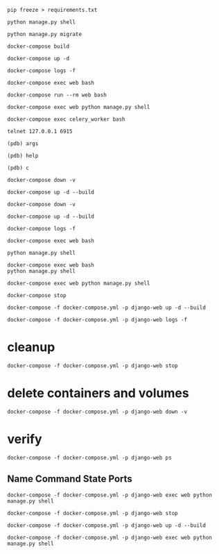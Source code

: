 ```console 
pip freeze > requirements.txt
```

```console 
python manage.py shell
```

```console 
python manage.py migrate
```

```console 
docker-compose build

docker-compose up -d

docker-compose logs -f

docker-compose exec web bash

docker-compose run --rm web bash

docker-compose exec web python manage.py shell
```



```console 
docker-compose exec celery_worker bash

telnet 127.0.0.1 6915

(pdb) args

(pdb) help

(pdb) c

docker-compose down -v

docker-compose up -d --build

docker-compose down -v

docker-compose up -d --build

docker-compose logs -f

docker-compose exec web bash

python manage.py shell
```

```console 
docker-compose exec web bash
python manage.py shell
```


```console 
docker-compose exec web python manage.py shell
```


```console 
docker-compose stop

docker-compose -f docker-compose.yml -p django-web up -d --build

docker-compose -f docker-compose.yml -p django-web logs -f
```

# cleanup
```console 
docker-compose -f docker-compose.yml -p django-web stop
```

# delete containers and volumes
```console 
docker-compose -f docker-compose.yml -p django-web down -v
```

# verify
```console 
docker-compose -f docker-compose.yml -p django-web ps
```

Name Command State Ports
------------------------------

```console 
docker-compose -f docker-compose.yml -p django-web exec web python manage.py shell

docker-compose -f docker-compose.yml -p django-web stop

docker-compose -f docker-compose.yml -p django-web up -d --build

docker-compose -f docker-compose.yml -p django-web exec web python manage.py shell
```


